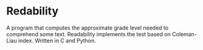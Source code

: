 # Redability

A program that computes the approximate grade level needed to comprehend some text. 
Readability implements the test based on Coleman-Liau index. 
Written in C and Python. 

